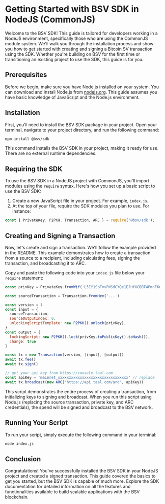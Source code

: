# Getting Started with BSV SDK in NodeJS (CommonJS)

Welcome to the BSV SDK! This guide is tailored for developers working in a NodeJS environment, specifically those who are using the CommonJS module system. We'll walk you through the installation process and show you how to get started with creating and signing a Bitcoin SV transaction using the SDK. Whether you're building on BSV for the first time or transitioning an existing project to use the SDK, this guide is for you.

## Prerequisites

Before we begin, make sure you have Node.js installed on your system. You can download and install Node.js from [nodejs.org](https://nodejs.org/). This guide assumes you have basic knowledge of JavaScript and the Node.js environment.

## Installation

First, you'll need to install the BSV SDK package in your project. Open your terminal, navigate to your project directory, and run the following command:

```bash
npm install @bsv/sdk
```

This command installs the BSV SDK in your project, making it ready for use. There are no external runtime dependencies.

## Requiring the SDK

To use the BSV SDK in a NodeJS project with CommonJS, you'll import modules using the `require` syntax. Here's how you set up a basic script to use the BSV SDK:

1. Create a new JavaScript file in your project. For example, `index.js`.
2. At the top of your file, require the SDK modules you plan to use. For instance:

```javascript
const { PrivateKey, P2PKH, Transaction, ARC } = require('@bsv/sdk');
```

## Creating and Signing a Transaction

Now, let's create and sign a transaction. We'll follow the example provided in the README. This example demonstrates how to create a transaction from a source to a recipient, including calculating fees, signing the transaction, and broadcasting it to ARC.

Copy and paste the following code into your `index.js` file below your `require` statement:

```javascript
const privKey = PrivateKey.fromWif('L5EY1SbTvvPNSdCYQe1EJHfXCBBT4PmnF6CDbzCm9iifZptUvDGB')

const sourceTransaction = Transaction.fromHex('...')

const version = 1
const input = {
  sourceTransaction,
  sourceOutputIndex: 0,
  unlockingScriptTemplate: new P2PKH().unlock(privKey),
}
const output = {
  lockingScript: new P2PKH().lock(privKey.toPublicKey().toHash()),
  change: true
}

const tx = new Transaction(version, [input], [output])
await tx.fee()
await tx.sign()

// get your api key from https://console.taal.com
const apiKey = 'mainnet_xxxxxxxxxxxxxxxxxxxxxxxxxxxxxxxx' // replace
await tx.broadcast(new ARC('https://api.taal.com/arc', apiKey))
```

This script demonstrates the entire process of creating a transaction, from initializing keys to signing and broadcast. When you run this script using Node.js (replacing the source transaction, private key, and ARC credentials), the spend will be signed and broadcast to the BSV network.

## Running Your Script

To run your script, simply execute the following command in your terminal:

```bash
node index.js
```

## Conclusion

Congratulations! You've successfully installed the BSV SDK in your NodeJS project and created a signed transaction. This guide covered the basics to get you started, but the BSV SDK is capable of much more. Explore the SDK documentation for detailed information on all the features and functionalities available to build scalable applications with the BSV blockchain.